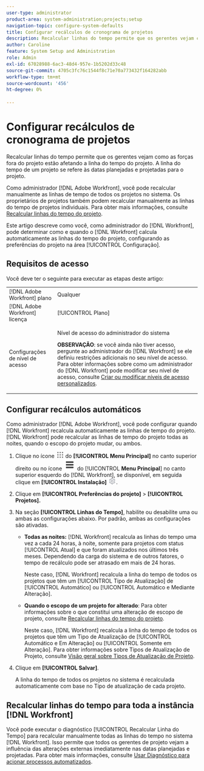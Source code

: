 ```yaml
---
user-type: administrator
product-area: system-administration;projects;setup
navigation-topic: configure-system-defaults
title: Configurar recálculos de cronograma de projetos
description: Recalcular linhas do tempo permite que os gerentes vejam como as forças fora do projeto estão afetando a linha do tempo do projeto. A linha do tempo de um projeto se refere às datas planejadas e projetadas para o projeto.
author: Caroline
feature: System Setup and Administration
role: Admin
exl-id: 67028988-6ac3-48d4-957e-1b5202d33c48
source-git-commit: 4705c3fc76c1544f8c71e70a773432f164282abb
workflow-type: tm+mt
source-wordcount: '456'
ht-degree: 0%

---
```


# Configurar recálculos de cronograma de projetos

Recalcular linhas do tempo permite que os gerentes vejam como as forças fora do projeto estão afetando a linha do tempo do projeto. A linha do tempo de um projeto se refere às datas planejadas e projetadas para o projeto.

Como administrador [!DNL Adobe Workfront], você pode recalcular manualmente as linhas de tempo de todos os projetos no sistema. Os proprietários de projetos também podem recalcular manualmente as linhas do tempo de projetos individuais. Para obter mais informações, consulte [Recalcular linhas do tempo do projeto](../../../manage-work/projects/manage-projects/recalculate-project-timeline.md).

Este artigo descreve como você, como administrador do [!DNL Workfront], pode determinar como e quando o [!DNL Workfront] calcula automaticamente as linhas do tempo do projeto, configurando as preferências do projeto na área [!UICONTROL Configuração].

## Requisitos de acesso

Você deve ter o seguinte para executar as etapas deste artigo:

<table style="table-layout:auto"> 
 <col> 
 <col> 
 <tbody> 
  <tr> 
   <td role="rowheader">[!DNL Adobe Workfront] plano</td> 
   <td>Qualquer</td> 
  </tr> 
  <tr> 
   <td role="rowheader">[!DNL Adobe Workfront] licença</td> 
   <td>[!UICONTROL Plano]</td> 
  </tr> 
  <tr> 
   <td role="rowheader">Configurações de nível de acesso</td> 
   <td> <p>Nível de acesso do administrador do sistema</p> <p><b>OBSERVAÇÃO</b>: se você ainda não tiver acesso, pergunte ao administrador do [!DNL Workfront] se ele definiu restrições adicionais no seu nível de acesso. Para obter informações sobre como um administrador do [!DNL Workfront] pode modificar seu nível de acesso, consulte <a href="../../../administration-and-setup/add-users/configure-and-grant-access/create-modify-access-levels.md" class="MCXref xref">Criar ou modificar níveis de acesso personalizados</a>.</p> </td> 
  </tr> 
 </tbody> 
</table>

## Configurar recálculos automáticos

Como administrador [!DNL Adobe Workfront], você pode configurar quando [!DNL Workfront] recalcula automaticamente as linhas de tempo do projeto. [!DNL Workfront] pode recalcular as linhas de tempo do projeto todas as noites, quando o escopo do projeto mudar, ou ambos.

1. Clique no ícone ![](assets/main-menu-icon.png) do **[!UICONTROL Menu Principal]** no canto superior direito ou no ícone ![](assets/lines-main-menu.png) do [!UICONTROL **Menu Principal**] no canto superior esquerdo do [!DNL Workfront], se disponível, em seguida clique em **[!UICONTROL Instalação]** ![](assets/gear-icon-settings.png).

1. Clique em **[!UICONTROL Preferências do projeto]** > **[!UICONTROL Projetos].**

1. Na seção **[!UICONTROL Linhas do Tempo]**, habilite ou desabilite uma ou ambas as configurações abaixo. Por padrão, ambas as configurações são ativadas.

   * **Todas as noites:** [!DNL Workfront&#x200B;&#x200B;&#x200B;] recalcula as linhas do tempo uma vez a cada 24 horas, à noite, somente para projetos com status [!UICONTROL Atual] e que foram atualizados nos últimos três meses. Dependendo da carga do sistema e de outros fatores, o tempo de recálculo pode ser atrasado em mais de 24 horas.

     Neste caso, [!DNL Workfront] recalcula a linha do tempo de todos os projetos que têm um [!UICONTROL Tipo de Atualização] de [!UICONTROL Automático] ou [!UICONTROL Automático e Mediante Alteração].

   * **Quando o escopo de um projeto for alterado**: Para obter informações sobre o que constitui uma alteração de escopo de projeto, consulte [Recalcular linhas do tempo do projeto](../../../manage-work/projects/manage-projects/recalculate-project-timeline.md).

     Neste caso, [!DNL Workfront] recalcula a linha do tempo de todos os projetos que têm um Tipo de Atualização de [!UICONTROL Automático e Em Alteração] ou [!UICONTROL Somente em Alteração].
Para obter informações sobre Tipos de Atualização de Projeto, consulte [Visão geral sobre Tipos de Atualização de Projeto](../../../manage-work/projects/planning-a-project/project-update-type-overview.md).

1. Clique em **[!UICONTROL Salvar]**.

   A linha do tempo de todos os projetos no sistema é recalculada automaticamente com base no Tipo de atualização de cada projeto.

## Recalcular linhas do tempo para toda a instância [!DNL Workfront]

Você pode executar o diagnóstico [!UICONTROL Recalcular Linha do Tempo] para recalcular manualmente todas as linhas do tempo no sistema [!DNL Workfront]. Isso permite que todos os gerentes de projeto vejam a influência das alterações externas imediatamente nas datas planejadas e projetadas. Para obter mais informações, consulte [Usar Diagnóstico para acionar processos automatizados](../../../administration-and-setup/manage-workfront/run-diagnostics/use-diagnostics-to-trigger-automated-processes.md).
